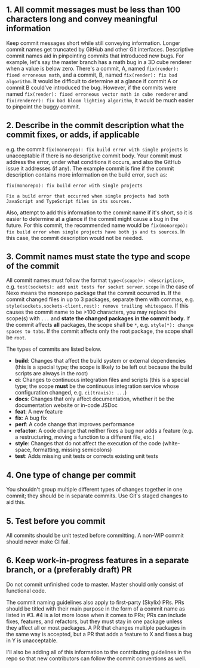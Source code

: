 ## 1. All commit messages must be less than 100 characters long and convey meaningful information
Keep commit messages short while still conveying information. Longer commit names get truncated by GitHub and other Git interfaces. Descriptive commit names aid in pinpointing commits that introduced new bugs. For example, let's say the master branch has a math bug in a 3D cube renderer when a value is below zero. There's a commit, A, named `fix(render): fixed erroneous math`, and a commit, B, named `fix(render): fix bad algorithm`. It would be difficult to determine at a glance if commit A or commit B could've introduced the bug. However, if the commits were named `fix(render): fixed erroneous vector math in cube renderer` and `fix(renderer): fix bad bloom lighting algorithm`, it would be much easier to pinpoint the buggy commit.

## 2. Describe in the commit description what the commit fixes, or adds, if applicable
e.g. the commit `fix(monorepo): fix build error with single projects` is unacceptable if there is no descriptive commit body. Your commit must address the error, under what conditions it occurs, and also the GitHub issue it addresses (if any). The example commit is fine if the commit description contains more information on the build error, such as:

```
fix(monorepo): fix build error with single projects

Fix a build error that occurred when single projects had both JavaScript and TypeScript files in its sources.
```

Also, attempt to add this information to the commit name if it's short, so it is easier to determine at a glance if the commit might cause a bug in the future. For this commit, the recommended name would be `fix(monorepo): fix build error when single projects have both js and ts sources`. In this case, the commit description would not be needed.

## 3. Commit names must state the type and scope of the commit
All commit names must follow the format `type<(scope)>: <description>`, e.g. `test(sockets): add unit tests for socket server`.
`scope` in the case of Nexo means the monorepo package that the commit occurred in. If the commit changed files in up to 3 packages, separate them with commas, e.g. `style(sockets,sockets-client,rest): remove trailing whitespace`. If this causes the commit name to be >100 characters, you may replace the scope(s) with `...` and **state the changed packages in the commit body.** If the commit affects **all** packages, the scope shall be `*`, e.g. `style(*): change spaces to tabs`. If the commit affects only the root package, the scope shall be `root`.

The types of commits are listed below.
  - **build**: Changes that affect the build system or external dependencies (this is a special type; the scope is likely to be left out because the build scripts are always in the root)
  - **ci**: Changes to continuous integration files and scripts (this is a special type; the scope **must** be the continuous integration service whose configuration changed, e.g. `ci(travis): ...`)
  - **docs**: Changes that only affect documentation, whether it be the documentation website or in-code JSDoc
  - **feat**: A new feature
  - **fix**: A bug fix
  - **perf**: A code change that improves performance
  - **refactor**: A code change that neither fixes a bug nor adds a feature (e.g. a restructuring, moving a function to a different file, etc.)
  - **style**: Changes that do not affect the execution of the code (white-space, formatting, missing semicolons)
  - **test**: Adds missing unit tests or corrects existing unit tests

## 4. One type of change per commit
You shouldn't group multiple different types of changes together in one commit; they should be in separate commits. Use Git's staged changes to aid this.

## 5. Test before you commit
All commits should be unit tested before committing. A non-WIP commit should never make CI fail.

## 6. Keep work-in-progress features in a separate branch, or a (preferably draft) PR
Do not commit unfinished code to master. Master should only consist of functional code.

The commit naming guidelines also apply to first-party (Skylix) PRs. PRs should be titled with their main purpose in the form of a commit name as listed in #3. #4 is a lot more loose when it comes to PRs; PRs can include fixes, features, and refactors, but they must stay in one package unless they affect all or most packages. A PR that changes multiple packages in the same way is accepted, but a PR that adds a feature to X and fixes a bug in Y is unacceptable.

I'll also be adding all of this information to the contributing guidelines in the repo so that new contributors can follow the commit conventions as well.